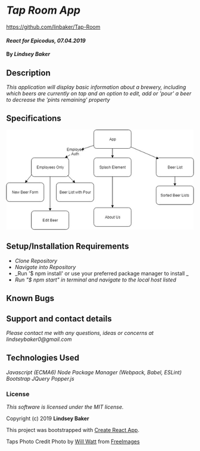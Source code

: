 # _Tap Room App_

https://github.com/linbaker/Tap-Room


#### _React for Epicodus, 07.04.2019_

#### By _**Lindsey Baker**_

## Description

_This application will display basic information about a brewery, including which beers are currently on tap and an option to edit, add or 'pour' a beer to decrease the 'pints remaining' property_


## Specifications

![ss1](https://github.com/linbaker/Tap-Room/blob/master/diagram.jpg)

## Setup/Installation Requirements

* _Clone Repository_
* _Navigate into Repository_
* _Run '$ npm install' or use your preferred package manager to install _
* _Run "$ npm start" in terminal and navigate to the local host listed_




## Known Bugs


## Support and contact details

_Please contact me with any questions, ideas or concerns at lindseybaker0@gmail.com_

## Technologies Used

_Javascript (ECMA6)_
_Node Package Manager (Webpack, Babel, ESLint)_
_Bootstrap_
_JQuery_
_Popper.js_


### License

*This software is licensed under the MIT license.*

Copyright (c) 2019 **Lindsey Baker**

This project was bootstrapped with [Create React App](https://github.com/facebook/create-react-app).


Taps Photo Credit
Photo by <a href="/photographer/wfwatt-59362">Will Watt</a> from <a href="https://freeimages.com/">FreeImages</a>
